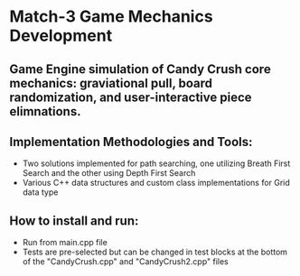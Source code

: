 # Match-3 Game Mechanics Development

## Game Engine simulation of Candy Crush core mechanics: graviational pull, board randomization, and user-interactive piece elimnations. 

## Implementation Methodologies and Tools: 
* Two solutions implemented for path searching, one utilizing Breath First Search and the other using Depth First Search
* Various C++ data structures and custom class implementations for Grid data type   
  
## How to install and run:

* Run from main.cpp file
* Tests are pre-selected but can be changed in test blocks at the bottom of the "CandyCrush.cpp" and "CandyCrush2.cpp" files


